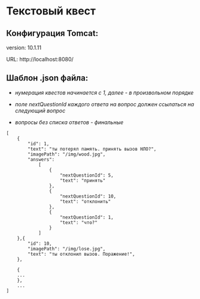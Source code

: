 # Текстовый квест


## Конфигурация Tomcat:
version: 10.1.11

URL: http://localhost:8080/


## Шаблон .json файла:
* *нумерация квестов начинается с 1, далее - в произвольном порядке*

* *поле nextQuestionId каждого ответа на вопрос должен ссылаться на следующий вопрос*

* *вопросы без списка ответов - финальные*
```
[
    {
        "id": 1, 
        "text": "ты потерял память. принять вызов НЛО?",
        "imagePath": "/img/wood.jpg",
        "answers":  
            [
                {
                    "nextQuestionId": 5,
                    "text": "принять"
                },
                {
                    "nextQuestionId": 10,
                    "text": "отклонить"
                },
                {
                    "nextQuestionId": 1,
                    "text": "что?"
                }
            ]
    },{
        "id": 10, 
        "imagePath": "/img/lose.jpg",
        "text": "ты отклонил вызов. Поражение!",
    },
    
    {
    ...
    },
    ...
]
```